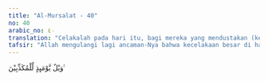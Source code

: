 ```yaml
---
title: "Al-Mursalat - 40"
no: 40
arabic_no: ٤٠
translation: "Celakalah pada hari itu, bagi mereka yang mendustakan (kebenaran)."
tafsir: "Allah mengulangi lagi ancaman-Nya bahwa kecelakaan besar di hari kebangkitan bagi orang-orang yang mendustakan-Nya. Kecelakaan buat mereka di hari kebangkitan karena waktu itulah terbukti kelemahan dan mereka berhadapan dengan Allah yang mereka dustai. Pada saat seperti itu terbukti betapa batalnya dakwaan yang mereka yakini selama ini."
---
```

وَيْلٌ يَّوْمَىِٕذٍ لِّلْمُكَذِّبِيْنَ ࣖ 